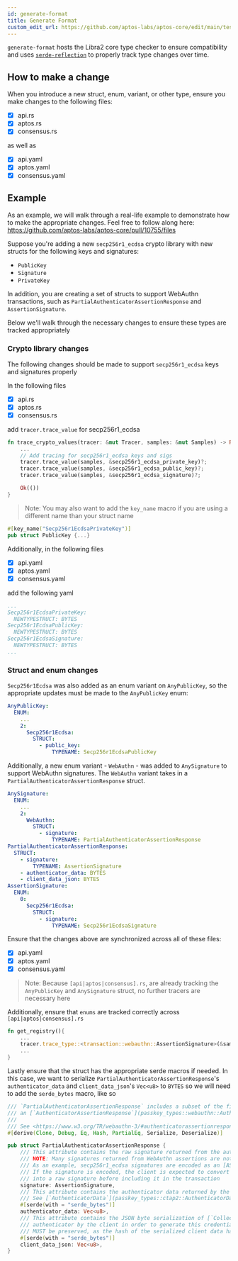 ```yaml
---
id: generate-format
title: Generate Format
custom_edit_url: https://github.com/aptos-labs/aptos-core/edit/main/testsuite/generate-format/README.md
---
```


`generate-format` hosts the Libra2 core type checker to ensure compatibility and uses 
[`serde-reflection`](https://github.com/aptos-labs/serde-reflection) to properly track type changes over time. 

## How to make a change

When you introduce a new struct, enum, variant, or other type, ensure you make changes to the following files:
- [x] api.rs
- [x] aptos.rs
- [x] consensus.rs

as well as
- [x] api.yaml
- [x] aptos.yaml
- [x] consensus.yaml

## Example
As an example, we will walk through a real-life example to demonstrate how to make the appropriate changes.
Feel free to follow along here: https://github.com/aptos-labs/aptos-core/pull/10755/files

Suppose you're adding a new `secp256r1_ecdsa` crypto library with new structs for the following keys and signatures:
- `PublicKey` 
- `Signature` 
- `PrivateKey`

In addition, you are creating a set of structs to support WebAuthn transactions,
such as `PartialAuthenticatorAssertionResponse` and `AssertionSignature`.

Below we'll walk through the necessary changes to ensure these types are tracked appropriately

### Crypto library changes

The following changes should be made to support `secp256r1_ecdsa` keys and signatures properly

In the following files
- [x] api.rs
- [x] aptos.rs
- [x] consensus.rs

add `tracer.trace_value` for secp256r1_ecdsa

```rust
fn trace_crypto_values(tracer: &mut Tracer, samples: &mut Samples) -> Result<()> {
    ...
    // Add tracing for secp256r1_ecdsa keys and sigs
    tracer.trace_value(samples, &secp256r1_ecdsa_private_key)?;
    tracer.trace_value(samples, &secp256r1_ecdsa_public_key)?;
    tracer.trace_value(samples, &secp256r1_ecdsa_signature)?;

    Ok(())
}
```

> Note: You may also want to add the `key_name` macro if you are using a different name than your struct name 

```rust
#[key_name("Secp256r1EcdsaPrivateKey")]
pub struct PublicKey {...}
```

Additionally, in the following files
- [x] api.yaml
- [x] aptos.yaml
- [x] consensus.yaml

add the following yaml

```yaml
...
Secp256r1EcdsaPrivateKey:
  NEWTYPESTRUCT: BYTES
Secp256r1EcdsaPublicKey:
  NEWTYPESTRUCT: BYTES
Secp256r1EcdsaSignature:
  NEWTYPESTRUCT: BYTES
...
```

### Struct and enum changes

`Secp256r1Ecdsa` was also added as an enum variant on `AnyPublicKey`, so the appropriate updates must be made to the `AnyPublicKey` enum:

```yaml
AnyPublicKey:
  ENUM:
    ...
    2:
      Secp256r1Ecdsa:
        STRUCT:
          - public_key:
              TYPENAME: Secp256r1EcdsaPublicKey
```

Additionally, a new enum variant - `WebAuthn` - was added to `AnySignature` to support WebAuthn signatures. 
The `WebAuthn` variant takes in a `PartialAuthenticatorAssertionResponse` struct.  

```yaml
AnySignature:
  ENUM:
    ...
    2:
      WebAuthn:
        STRUCT:
          - signature:
              TYPENAME: PartialAuthenticatorAssertionResponse
PartialAuthenticatorAssertionResponse:
  STRUCT:
    - signature:
        TYPENAME: AssertionSignature
    - authenticator_data: BYTES
    - client_data_json: BYTES
AssertionSignature:
  ENUM:
    0:
      Secp256r1Ecdsa:
        STRUCT:
          - signature:
              TYPENAME: Secp256r1EcdsaSignature
```

Ensure that the changes above are synchronized across all of these files:
- [x] api.yaml
- [x] aptos.yaml
- [x] consensus.yaml

> Note: Because `[api|aptos|consensus].rs`, are already tracking the `AnyPublicKey` and `AnySignature` struct, no further tracers are necessary here

Additionally, ensure that `enums` are tracked correctly across `[api|aptos|consensus].rs`
```rust
fn get_registry(){
    ...
    tracer.trace_type::<transaction::webauthn::AssertionSignature>(&samples)?;
    ...
}
```

Lastly ensure that the struct has the appropriate serde macros if needed. In this case, we want to serialize
`PartialAuthenticatorAssertionResponse`'s `authenticator_data` and `client_data_json`'s `Vec<u8>` to `BYTES` 
so we will need to add the `serde_bytes` macro, like so

```rust
/// `PartialAuthenticatorAssertionResponse` includes a subset of the fields returned from
/// an [`AuthenticatorAssertionResponse`](passkey_types::webauthn::AuthenticatorAssertionResponse)
///
/// See <https://www.w3.org/TR/webauthn-3/#authenticatorassertionresponse>
#[derive(Clone, Debug, Eq, Hash, PartialEq, Serialize, Deserialize)]

pub struct PartialAuthenticatorAssertionResponse {
    /// This attribute contains the raw signature returned from the authenticator.
    /// NOTE: Many signatures returned from WebAuthn assertions are not raw signatures.
    /// As an example, secp256r1_ecdsa signatures are encoded as an [ASN.1 DER Ecdsa-Sig_value](https://www.w3.org/TR/webauthn-3/#sctn-signature-attestation-types)
    /// If the signature is encoded, the client is expected to convert the encoded signature
    /// into a raw signature before including it in the transaction
    signature: AssertionSignature,
    /// This attribute contains the authenticator data returned by the authenticator.
    /// See [`AuthenticatorData`](passkey_types::ctap2::AuthenticatorData).
    #[serde(with = "serde_bytes")]
    authenticator_data: Vec<u8>,
    /// This attribute contains the JSON byte serialization of [`CollectedClientData`](CollectedClientData) passed to the
    /// authenticator by the client in order to generate this credential. The exact JSON serialization
    /// MUST be preserved, as the hash of the serialized client data has been computed over it.
    #[serde(with = "serde_bytes")]
    client_data_json: Vec<u8>,
}
```
